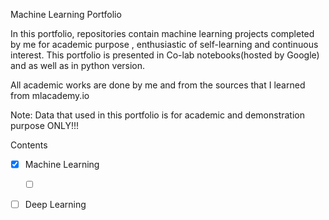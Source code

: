 Machine Learning Portfolio


In this portfolio, repositories contain machine learning projects completed by me for academic purpose , enthusiastic of self-learning and continuous interest. 
This portfolio is presented in Co-lab notebooks(hosted by Google) and as well as in python version.

All academic works are done by me and from the sources that I learned from mlacademy.io  

Note: Data that used in this portfolio is for academic and demonstration purpose ONLY!!! 

Contents
- [x] Machine Learning  
    - [ ]        
- [ ] Deep Learning 


